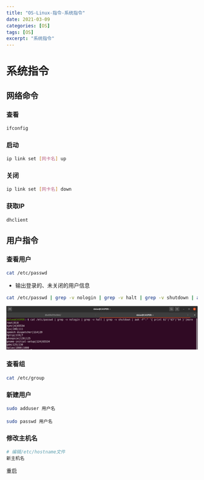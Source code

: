 ```yaml
---
title: "OS-Linux-指令-系统指令"
date: 2021-03-09
categories: [OS]
tags: [OS]
excerpt: "系统指令"
---
```


# 系统指令

## 网络命令

### 查看

```sh
ifconfig
```

### 启动

```sh
ip link set [网卡名] up
```

### 关闭

```sh
ip link set [网卡名] down
```

### 获取IP

```sh
dhclient
```

## 用户指令

### 查看用户

```sh
cat /etc/passwd
```

- 输出登录的、未关闭的用户信息

```sh
cat /etc/passwd | grep -v nologin | grep -v halt | grep -v shutdown | awk -F":" '{ print $1"|"$3"|"$4 }'|more
```

![](https://raw.githubusercontent.com/dmjcb/SelfImgur/main/20211228000908.png)

### 查看组

```sh
cat /etc/group
```

### 新建用户

```sh
sudo adduser 用户名

sudo passwd 用户名
```

### 修改主机名

```sh
# 编辑/etc/hostname文件
新主机名
```

重启
